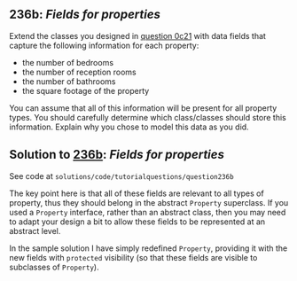 ## 236b: *Fields for properties*

Extend the classes you designed in [question 0c21](0c21.md) with data fields that capture the following
information for each property:

* the number of bedrooms
* the number of reception rooms
* the number of bathrooms
* the square footage of the property

You can assume that all of this information will be present for all property types.
You should carefully determine which class/classes should store this information.
Explain why you chose to model this data as you did.

## Solution to [236b](../questions/236b): *Fields for properties*

See code at `solutions/code/tutorialquestions/question236b`

The key point here is that all of these fields are relevant
to all types of property, thus they should belong in the abstract `Property` superclass.
If you used a `Property` interface, rather than an abstract class, then you may need to adapt
your design a bit to allow these fields to be represented at an abstract level.

In the sample solution I have simply redefined `Property`, providing it with the new fields
with `protected` visibility (so that these fields are visible to subclasses of `Property`).
